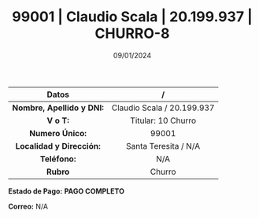 ﻿---
title: 99001 | Claudio Scala | 20.199.937 | CHURRO-8
date: 09/01/2024
draft: false
tags: ['santa teresita', 'titular', 'churro']
---

|          **Datos**          |  /  |
|:---------------------------:|:---:|
| **Nombre, Apellido y DNI:** | Claudio Scala / 20.199.937 |
|          **V o T:**         | Titular: 10 Churro |
|      **Numero Único:**      | 99001 |
|  **Localidad y Dirección:** | Santa Teresita / N/A |
|        **Teléfono:**        | N/A |
|          **Rubro**          | Churro |

**Estado de Pago:** **PAGO COMPLETO**

**Correo:** N/A
